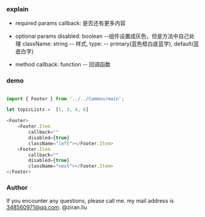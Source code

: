 ### explain

* required params
    callback:  是否还有更多内容 

* optional params
    disabled: boolean --组件设置成灰色，但是方法中自己处理
    className:  string  -- 样式, 
    type: -- primary(蓝色框白底蓝字), default(蓝底白字)

* method
    callback: function  -- 回调函数

### demo

```js

import { Footer } from '../../Common/main';

let topicLists =  [1, 3, 4, 6] 

<Footer>
    <Footer.Item
        callback=""
        disabled={true}
        className="left"></Footer.Item>
    <Footer.Item
        callback=""
        disabled={true}
        className="next"></Footer.Item>  
</Footer>

```  


### Author
If you encounter any questions, please call me. 
my mail address is 348560971@qq.com.
@ziran.liu